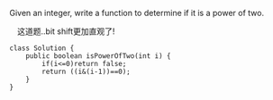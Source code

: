 Given an integer, write a function to determine if it is a power of two.


&emsp;这道题..bit shift更加直观了!
```
class Solution {
    public boolean isPowerOfTwo(int i) {
        if(i<=0)return false;
        return ((i&(i-1))==0);
    }
}
```